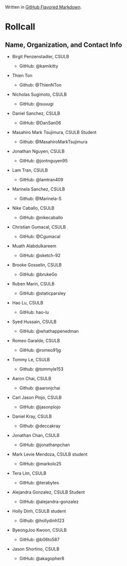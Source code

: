 Written in [GitHub Flavored Markdown](https://help.github.com/articles/github-flavored-markdown).

Rollcall
========

Name, Organization, and Contact Info
-------------------------------------------------
* Birgit Penzenstadler, CSULB
	* GitHub: @kamikitty

* Thien Ton
  * Github: @ThienNTon

* Nicholas Sugimoto, CSULB
	* GitHub: @suuugi

* Daniel Sanchez, CSULB
	* GitHub: @DanSan06

* Masahiro Mark Tsujimura, CSULB Student
  * Github: @MasahiroMarkTsujimura

* Jonathan Nguyen, CSULB
	* GitHub: @jontnguyen95
	
* Lam Tran, CSULB
	* GitHub: @lamtran409

* Marinela Sanchez, CSULB
	* Github: @Marinela-S

* Nike Caballo, CSULB
	* GitHub: @nikecaballo

* Christian Gumacal, CSULB  
	* GitHub: @Cgumacal

* Muath Alabdulkareem
	* GitHub: @sketch-92

* Brooke Gosselin, CSULB
	* GitHub: @brukeGo

* Ruben Marin, CSULB
	* GitHub: @staticparsley
	
* Hao Lu, CSULB
	* GitHub: hao-lu

* Syed Hussain, CSULB
	* GitHub: @whathappenedman

* Romeo Garalde, CSULB
	* GitHub: @romeo91jg

* Tommy Le, CSULB
	* Github: @tommyle153

* Aaron Chai, CSULB
	* Github: @aaronjchai

* Carl Jason Plojo, CSULB
	* GitHub: @jasonplojo

* Daniel Kray, CSULB
    * Github: @deccakray 
    
* Jonathan Chan, CSULB
	* GitHub: @jonathanpchan

* Mark Levie Mendoza, CSULB student
	* GitHub: @markolo25 
  
* Tera Lim, CSULB
	* GitHub: @terabytes

* Alejandra Gonzalez, CSULB Student
	* GitHub: @alejandra-gonzalez

* Holly Dinh, CSULB student
 	* Github: @hollydinh123

* ByeongJoo Kwoon, CSULB
	* GitHub: @b06to587

* Jason Shortino, CSULB
	* GitHub: @akagopher8
